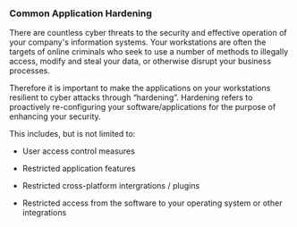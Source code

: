 ### Common Application Hardening

There are countless cyber threats to the security and effective operation of your company's information systems. Your workstations are often the targets of online criminals who seek to use a number of methods to illegally access, modify and steal your data, or otherwise disrupt your business processes.

Therefore it is important to make the applications on your workstations resilient to cyber attacks through “hardening”. Hardening refers to proactively re-configuring your software/applications for the purpose of enhancing your security.

This includes, but is not limited to:

- User access control measures
    
- Restricted application features
    
- Restricted cross-platform intergrations / plugins
    
- Restricted access from the software to your operating system or other integrations